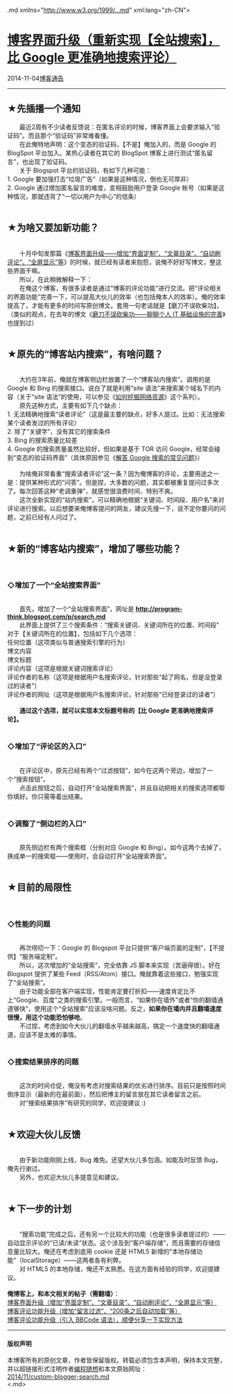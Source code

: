 <!DOCTYPE.md>
.md xmlns="http://www.w3.org/1999/...md" xml:lang="zh-CN">
<head>
<meta http-equiv="Content-Type" content="text.md; charset=utf-8" />
<meta name="generator" content="Python script by program.think@gmail.com" />
<meta name="provider" content="program-think.blogspot.com" />
<link type="text/css" rel="stylesheet" href="../../css/program-think.css" />
<title>博客界面升级（重新实现【全站搜索】，比 Google 更准确地搜索评论） - 编程随想的博客</title>
</head>
<body>
<div id="main" style="width:100%;">
<h1><a href="../../index.md" title="回到首页">博客界面升级（重新实现【全站搜索】，比 Google 更准确地搜索评论）</a></h1>
<div class="post-info"><span class="date-header">2014-11-04</span><a href="../../tags/E58D9AE5AEA2E9809AE5918A.md" class="tag">博客通告</a> </div>
<hr>
<div class="post">
<h2>★先插播一个通知</h2>&#12288;&#12288;最近2周有不少读者反馈说：在匿名评论的时候，博客界面上会要求输入“验证码”。而且那个“验证码”非常难看懂。<br />&#12288;&#12288;在此俺特地声明：这个变态的验证码，【不是】俺加入的，而是 Google 的 BlogSpot 平台加入。某热心读者在其它的 BlogSpot 博客上进行测试“匿名留言”，也出现了验证码。<a name='more'></a><!--program-think--><br />&#12288;&#12288;关于 Blogspot 平台的验证码，有如下几种可能：<br />1. Google 要加强打击“垃圾广告”（如果是这种情况，倒也无可厚非）<br />2. Google 通过增加匿名留言的难度，变相鼓励用户登录 Google 帐号（如果是这种情况，那就违背了“一切以用户为中心”的信条）<br /><br /><h2>★为啥又要加新功能？</h2><br />&#12288;&#12288;十月中旬发那篇《<a href="../../2014/10/custom-blogger-ui.md">博客界面升级——增加“界面定制”、“文章目录”、“自动刷评论”、“全屏显示”等</a>》的时候，就已经有读者来抱怨，说俺不好好写博文，整这些界面干嘛。<br />&#12288;&#12288;所以，在此稍微解释一下：<br />&#12288;&#12288;在俺这个博客，有很多读者是通过“博客的评论功能”进行交流。把“评论相关的界面功能”完善一下，可以提高大伙儿的效率（也包括俺本人的效率）。俺的效率提高了，才能有更多的时间写原创博文。套用一句老话就是【磨刀不误砍柴功】。（类似的观点，在去年的博文《<a href="../../2013/10/personal-it-infrastructure.md">磨刀不误砍柴功——聊聊个人 IT 基础设施的完善</a>》也提到过）<br /><br /><h2>★原先的“博客站内搜索”，有啥问题？</h2><br />&#12288;&#12288;大约在3年前，俺就在博客侧边栏放置了一个“博客站内搜索”。调用的是 Google 和 Bing 的搜索接口。说白了就是利用“site 语法”来搜索某个域名下的内容（关于“site 语法”的使用，可以参见《<a href="../../2013/03/internet-resource-discovery-0.md">如何挖掘网络资源</a>》这个系列）。<br />&#12288;&#12288;原先这种方式，主要有如下几个缺点：<br />1. 无法精确地搜索“读者评论”（这是最主要的缺点，好多人提过。比如：无法搜索某个读者发过的所有评论）<br />2. 除了“关键字”，没有其它的搜索条件<br />3. Bing 的搜索质量比较差<br />4. Google 的搜索质量虽然比较好，但如果是基于 TOR 访问 Google，经常会碰到“变态的验证码界面”（具体原因参见《<a href="../../2013/03/internet-resource-discovery-3.md">解答 Google 搜索的常见问题</a>》）<br /><br />&#12288;&#12288;为啥俺非常看重“搜索读者评论”这一条？因为俺博客的评论，主要用途之一是：提供某种形式的“问答”。但是捏，大多数的问题，其实都被重复提问过多次了。每次回答这种“老调重弹”，就感觉很浪费时间、特别不爽。<br />&#12288;&#12288;这次全新实现的“站内搜索”，可以精确地根据“关键词、时间段、用户名”来对评论进行搜索。以后想要来俺博客提问的网友，建议先搜一下，说不定你要问的问题，之前已经有人问过了。<br /><br /><h2>★新的“博客站内搜索”，增加了哪些功能？</h2><br /><h3>◇增加了一个“全站搜索界面”</h3><br />&#12288;&#12288;首先，增加了一个“全站搜索界面”，网址是  <b><a href="http://program-think.blogspot.com/p/search...md">http://program-think.blogspot.com/p/search.md</a></b><br />&#12288;&#12288;此界面上提供了三个搜索条件：“搜索关键词、关键词所在的位置、时间段”<br />对于【关键词所在的位置】，包括如下几个选项：<br />任何位置（这项类似与普通搜索引擎的行为）<br />博文内容<br />博文标题<br />评论内容（这项是根据关键词搜索评论）<br />评论作者的名称（这项是根据用户名搜索评论，针对那些“起了网名，但是没登录过的读者”）<br />评论作者的网址（这项是根据用户名搜索评论，针对那些“已经登录过的读者”）<br /><br />&#12288;&#12288;<b>通过这个选项，就可以实现本文标题号称的【比 Google 更准确地搜索评论】。</b><br /><br /><h3>◇增加了“评论区的入口”</h3><br />&#12288;&#12288;在评论区中，原先已经有两个“过滤按钮”，如今在这两个旁边，增加了一个“搜索按钮”。<br />&#12288;&#12288;点击此按钮之后，自动打开“全站搜索界面”，并且自动把相关的搜索选项都帮你填好。你只需等着出结果。<br /><br /><h3>◇调整了“侧边栏的入口”</h3><br />&#12288;&#12288;原先侧边栏有两个搜索框（分别对应 Google 和 Bing）。如今这两个去掉了，换成单一的搜索框——使用时，会自动打开“全站搜索界面”。<br /><br /><h2>★目前的局限性</h2><br /><h3>◇性能的问题</h3><br />&#12288;&#12288;再次唠叨一下：Google 的 Blogspot 平台只提供“客户端页面的定制”，【不提供】“服务端定制”。<br />&#12288;&#12288;所以，这次增加的“全站搜索”，完全依靠 JS 脚本来实现（苦逼得很）。好在 Blogspot 提供了某些 Feed（RSS/Atom）接口。俺就靠着这些接口，勉强实现了“全站搜索”。<br />&#12288;&#12288;由于功能全部在客户端实现，性能肯定要打折扣——速度肯定比不上“Google、百度”之类的搜索引擎。一般而言，“如果你在墙外”或者“你的翻墙通道够快”，使用这个“全站搜索”应该没啥问题。反之，<b>如果你在墙内并且翻墙速度很慢，用这个功能恐怕够呛</b>。<br />&#12288;&#12288;不过捏，考虑到如今大伙儿的翻墙水平越来越高，搞定一个速度快的翻墙通道，应该不是太难的事情。<br /><br /><h3>◇搜索结果排序的问题</h3><br />&#12288;&#12288;这次的时间仓促，俺没有考虑对搜索结果的优劣进行排序。目前只是按照时间倒序显示（最新的在最前面），然后把博主的留言放在其它读者留言之前。<br />&#12288;&#12288;对“搜索结果排序”有研究的同学，欢迎提建议 :)<br /><br /><h2>★欢迎大伙儿反馈</h2><br />&#12288;&#12288;由于新功能刚刚上线，Bug 难免。还望大伙儿多包涵。如能及时反馈 Bug，俺先行谢过。<br />&#12288;&#12288;另外，也欢迎大伙儿多提意见和建议。<br /><br /><h2>★下一步的计划</h2><br />&#12288;&#12288;“搜索功能”完成之后，还有另一个比较大的功能（也是很多读者提过的）——自动显示评论的“已读/未读”状态。这个涉及到“客户端存储”，而且需要的存储信息量比较大。俺还在考虑到底用 cookie 还是 HTML5 新增的“本地存储功能”（localStorage）——这两者各有利弊。<br />&#12288;&#12288;对 HTML5 的本地存储，俺还不太熟悉。在这方面有经验的同学，欢迎提建议。<br /><br /><b>俺博客上，和本文相关的帖子（需翻墙）</b>：<br /><a href="../../2014/10/custom-blogger-ui.md">博客界面升级（增加“界面定制”、“文章目录”、“自动刷评论”、“全屏显示”等）</a><br /><a href="../../2014/09/custom-blogger-comment.md">博客评论功能升级（增加“留言过滤”、“200条之后自动加载”等）</a><br /><a href="../../2012/09/custom-blogger-comment.md">博客评论功能升级（引入 BBCode 语法），顺便分享一下实现方法</a><div class="blogger-post-footer">
</div>
<hr>
<div class="copyright">
<h4>版权声明</h4>
本博客所有的原创文章，作者皆保留版权。转载必须包含本声明，保持本文完整，并以超链接形式注明作者<a href="mailto:program.think@gmail.com">编程随想</a>和本文原始网址：<br>
<a href="2014/11/custom-blogger-search.md">2014/11/custom-blogger-search.md</a>
</div>
</div>
</body>
<.md>
